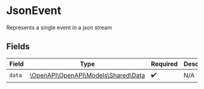 # JsonEvent

Represents a single event in a json stream


## Fields

| Field                                                              | Type                                                               | Required                                                           | Description                                                        |
| ------------------------------------------------------------------ | ------------------------------------------------------------------ | ------------------------------------------------------------------ | ------------------------------------------------------------------ |
| `data`                                                             | [\OpenAPI\OpenAPI\Models\Shared\Data](../../Models/Shared/Data.md) | :heavy_check_mark:                                                 | N/A                                                                |